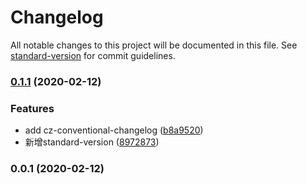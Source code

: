 # Changelog

All notable changes to this project will be documented in this file. See [standard-version](https://github.com/conventional-changelog/standard-version) for commit guidelines.

### [0.1.1](https://github.com/namehu/jsaber/compare/v0.0.1...v0.1.1) (2020-02-12)


### Features

* add cz-conventional-changelog ([b8a9520](https://github.com/namehu/jsaber/commit/b8a95200201ccf98940dda86d46fd178502cd6a1))
* 新增standard-version ([8972873](https://github.com/namehu/jsaber/commit/89728733583075020a0150cd6bafde9b147c98d0))

### 0.0.1 (2020-02-12)

